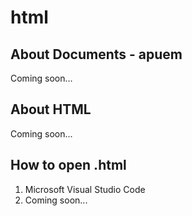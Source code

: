# html

## About Documents - apuem
Coming soon...

## About HTML
Coming soon...

## How to open .html
1. Microsoft Visual Studio Code
2. Coming soon...
